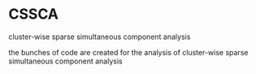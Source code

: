 # CSSCA
cluster-wise sparse simultaneous component analysis

the bunches of code are created for the analysis of cluster-wise sparse simultaneous component analysis
